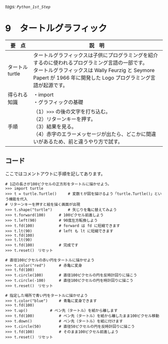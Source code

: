 ###### tags: `Python_1st_Step`
# 9　タートルグラフィック

|要　点|説　明|
|---|---|
|タートルturtle|タートルグラフィックスは子供にプログラミングを紹介するのに使われるプログラミング言語の一部です。<br>タートルグラフィックスは Wally Feurzig と Seymore Papert が 1966 年に開発した Logo プログラミング言語が起源です。|
|得られる知識|・import<br>・グラフィックの基礎|
|手順|（1）`>>>` の後の文字を打ち込む。<br>（2）リターンキーを押す。<br>（3）結果を見る。<br>（4）赤字のエラーメッセージが出たら、どこかに間違いがあるため、前と違うやり方で試す。|

## コード

ここではコメントアウトに手順を記してあります。
```python=0
# 1辺の長さが100ピクセルの正方形をタートルに描かせよう。
>>> import turtle
>>> t = turtle.Turtle()		# 変数ｔが図を描けるよう「turtle.Turtle()」という機能を代入
# リターンキーを押すと絵を描く画面が出現
>>> t.shape("turtle")		# 矢じりを亀に替えてみよう
>>> t.forward(100)		# 100ピクセル前進しよう
>>> t.left(90)			# 90度左方転換しよう
>>> t.fd(100)			# forward は fd に短縮できます
>>> t.lt(90)			# left も lt に短縮できます
>>> t.fd(100)
>>> t.lt(90)
>>> t.fd(100)			# 完成です
>>> t.reset()　リセット

# 直径100ピクセルの赤い円をタートルに描かせよう
>>> t.color("red")		# 赤亀に変身
>>> t.fd(100)	
>>> t.circle(100)		# 直径100ピクセルの円を反時計回りに描こう
>>> t.circle(-100)		# 直径100ピクセルの円を時計回りに描こう
>>> t.reset()　リセット

# 指定した場所で青い円をタートルに描かせよう
>>> t.color("blue")		# 青亀に変身できます
>>> t.fd(100)			
>>> t.up()			# ペン先（タートル）を紙から離します
>>> t.fd(100)			# ペン先（タートル）を紙から離したまま100ピクセル移動
>>> t.down()			# ペン先（タートル）を紙に付けます
>>> t.circle(50)		# 直径50ピクセルの円を反時計回りに描こう
>>> t.fd(100)			# そのまま100ピクセル前進しよう
>>> t.reset()　リセット
```


